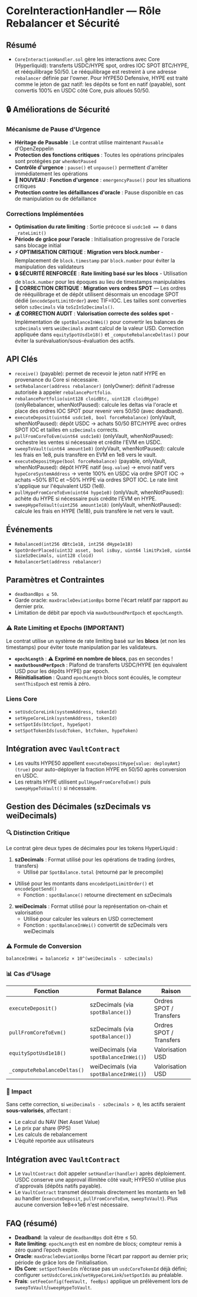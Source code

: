 # CoreInteractionHandler — Rôle Rebalancer et Sécurité

## Résumé
- `CoreInteractionHandler.sol` gère les interactions avec Core (Hyperliquid): transferts USDC/HYPE spot, ordres IOC SPOT BTC/HYPE, et rééquilibrage 50/50. Le rééquilibrage est restreint à une adresse `rebalancer` définie par l'owner. Pour HYPE50 Defensive, HYPE est traité comme le jeton de gaz natif: les dépôts se font en natif (payable), sont convertis 100% en USDC côté Core, puis alloués 50/50.

## 🔒 Améliorations de Sécurité

### Mécanisme de Pause d'Urgence
- **Héritage de Pausable** : Le contrat utilise maintenant `Pausable` d'OpenZeppelin
- **Protection des fonctions critiques** : Toutes les opérations principales sont protégées par `whenNotPaused`
- **Contrôle d'urgence** : `pause()` et `unpause()` permettent d'arrêter immédiatement les opérations
- **🚨 NOUVEAU** : **Fonction d'urgence** : `emergencyPause()` pour les situations critiques
- **Protection contre les défaillances d'oracle** : Pause disponible en cas de manipulation ou de défaillance

### Corrections Implémentées
- **Optimisation du rate limiting** : Sortie précoce si `usdc1e8 == 0` dans `_rateLimit()`
- **Période de grâce pour l'oracle** : Initialisation progressive de l'oracle sans blocage initial
- **⚡ OPTIMISATION CRITIQUE** : **Migration vers block.number** - Remplacement de `block.timestamp` par `block.number` pour éviter la manipulation des validateurs
- **🔒 SÉCURITÉ RENFORCÉE** : **Rate limiting basé sur les blocs** - Utilisation de `block.number` pour les époques au lieu de timestamps manipulables
- **🐛 CORRECTION CRITIQUE** : **Migration vers ordres SPOT** — Les ordres de rééquilibrage et de dépôt utilisent désormais un encodage SPOT dédié (`encodeSpotLimitOrder`) avec TIF=IOC. Les tailles sont converties selon `szDecimals` via `toSzInSzDecimals()`.
- **💰 CORRECTION AUDIT** : **Valorisation correcte des soldes spot** - Implémentation de `spotBalanceInWei()` pour convertir les balances de `szDecimals` vers `weiDecimals` avant calcul de la valeur USD. Correction appliquée dans `equitySpotUsd1e18()` et `_computeRebalanceDeltas()` pour éviter la surévaluation/sous-évaluation des actifs.

## API Clés
- `receive()` (payable): permet de recevoir le jeton natif HYPE en provenance du Core si nécessaire.
- `setRebalancer(address rebalancer)` (onlyOwner): définit l'adresse autorisée à appeler `rebalancePortfolio`.
- `rebalancePortfolio(uint128 cloidBtc, uint128 cloidHype)` (onlyRebalancer, whenNotPaused): calcule les deltas via l'oracle et place des ordres IOC SPOT pour revenir vers 50/50 (avec deadband).
- `executeDeposit(uint64 usdc1e8, bool forceRebalance)` (onlyVault, whenNotPaused): dépôt USDC → achats 50/50 BTC/HYPE avec ordres SPOT IOC et tailles en `szDecimals` corrects.
- `pullFromCoreToEvm(uint64 usdc1e8)` (onlyVault, whenNotPaused): orchestre les ventes si nécessaire et crédite l'EVM en USDC.
- `sweepToVault(uint64 amount1e8)` (onlyVault, whenNotPaused): calcule les frais en 1e8, puis transfère en EVM en 1e8 vers le vault.
- `executeDepositHype(bool forceRebalance)` (payable, onlyVault, whenNotPaused): dépôt HYPE natif (`msg.value`) → envoi natif vers `hypeCoreSystemAddress` → vente 100% en USDC via ordre SPOT IOC → achats ~50% BTC et ~50% HYPE via ordres SPOT IOC. Le rate limit s'applique sur l'équivalent USD (1e8).
- `pullHypeFromCoreToEvm(uint64 hype1e8)` (onlyVault, whenNotPaused): achète du HYPE si nécessaire puis crédite l'EVM en HYPE.
- `sweepHypeToVault(uint256 amount1e18)` (onlyVault, whenNotPaused): calcule les frais en HYPE (1e18), puis transfère le net vers le vault.

## Événements
- `Rebalanced(int256 dBtc1e18, int256 dHype1e18)`
- `SpotOrderPlaced(uint32 asset, bool isBuy, uint64 limitPx1e8, uint64 sizeSzDecimals, uint128 cloid)`
- `RebalancerSet(address rebalancer)`

## Paramètres et Contraintes
- `deadbandBps ≤ 50`.
- Garde oracle: `maxOracleDeviationBps` borne l'écart relatif par rapport au dernier prix.
- Limitation de débit par epoch via `maxOutboundPerEpoch` et `epochLength`.

### ⚠️ Rate Limiting et Epochs (IMPORTANT)
Le contrat utilise un système de rate limiting basé sur les **blocs** (et non les timestamps) pour éviter toute manipulation par les validateurs.

- **`epochLength`** : ⚠️ **Exprimé en nombre de blocs**, pas en secondes !
- **`maxOutboundPerEpoch`** : Plafond de transferts USDC/HYPE (en équivalent USD pour les dépôts HYPE) par epoch.
- **Réinitialisation** : Quand `epochLength` blocs sont écoulés, le compteur `sentThisEpoch` est remis à zéro.

### Liens Core
- `setUsdcCoreLink(systemAddress, tokenId)`
- `setHypeCoreLink(systemAddress, tokenId)`
- `setSpotIds(btcSpot, hypeSpot)`
- `setSpotTokenIds(usdcToken, btcToken, hypeToken)`

## Intégration avec `VaultContract`
- Les vaults HYPE50 appellent `executeDepositHype{value: deployAmt}(true)` pour auto-déployer la fraction HYPE en 50/50 après conversion en USDC.
- Les retraits HYPE utilisent `pullHypeFromCoreToEvm()` puis `sweepHypeToVault()` si nécessaire.

## Gestion des Décimales (szDecimals vs weiDecimals)

### 🔍 Distinction Critique

Le contrat gère deux types de décimales pour les tokens HyperLiquid :

1. **szDecimals** : Format utilisé pour les opérations de trading (ordres, transfers)
   - Utilisé par `SpotBalance.total` (retourné par le precompile)
- Utilisé pour les montants dans `encodeSpotLimitOrder()` et `encodeSpotSend()`
   - Fonction : `spotBalance()` retourne directement en szDecimals

2. **weiDecimals** : Format utilisé pour la représentation on-chain et valorisation
   - Utilisé pour calculer les valeurs en USD correctement
   - Fonction : `spotBalanceInWei()` convertit de szDecimals vers weiDecimals

### ⚠️ Formule de Conversion

```solidity
balanceInWei = balanceSz × 10^(weiDecimals - szDecimals)
```

### 📊 Cas d'Usage

| Fonction | Format Balance | Raison |
|----------|---------------|---------|
| `executeDeposit()` | szDecimals (via `spotBalance()`) | Ordres SPOT / Transfers |
| `pullFromCoreToEvm()` | szDecimals (via `spotBalance()`) | Ordres SPOT / Transfers |
| `equitySpotUsd1e18()` | weiDecimals (via `spotBalanceInWei()`) | Valorisation USD |
| `_computeRebalanceDeltas()` | weiDecimals (via `spotBalanceInWei()`) | Valorisation USD |

### 🎯 Impact

Sans cette correction, si `weiDecimals - szDecimals > 0`, les actifs seraient **sous-valorisés**, affectant :
- Le calcul du NAV (Net Asset Value)
- Le prix par share (PPS)
- Les calculs de rebalancement
- L'équité reportée aux utilisateurs

## Intégration avec `VaultContract`

- Le `VaultContract` doit appeler `setHandler(handler)` après déploiement. USDC conserve une approval illimitée côté vault; HYPE50 n'utilise plus d'approvals (dépôts natifs payable).
- Le `VaultContract` transmet désormais directement les montants en 1e8 au handler (`executeDeposit`, `pullFromCoreToEvm`, `sweepToVault`). Plus aucune conversion 1e8↔1e6 n'est nécessaire.

## FAQ (résumé)

- **Deadband**: la valeur de `deadbandBps` doit être ≤ 50.
- **Rate limiting**: `epochLength` est en nombre de blocs; compteur remis à zéro quand l’epoch expire.
- **Oracle**: `maxOracleDeviationBps` borne l’écart par rapport au dernier prix; période de grâce lors de l’initialisation.
- **IDs Core**: `setSpotTokenIds` n’écrase pas un `usdcCoreTokenId` déjà défini; configurer `setUsdcCoreLink`/`setHypeCoreLink`/`setSpotIds` au préalable.
- **Frais**: `setFeeConfig(feeVault, feeBps)` applique un prélèvement lors de `sweepToVault`/`sweepHypeToVault`.
